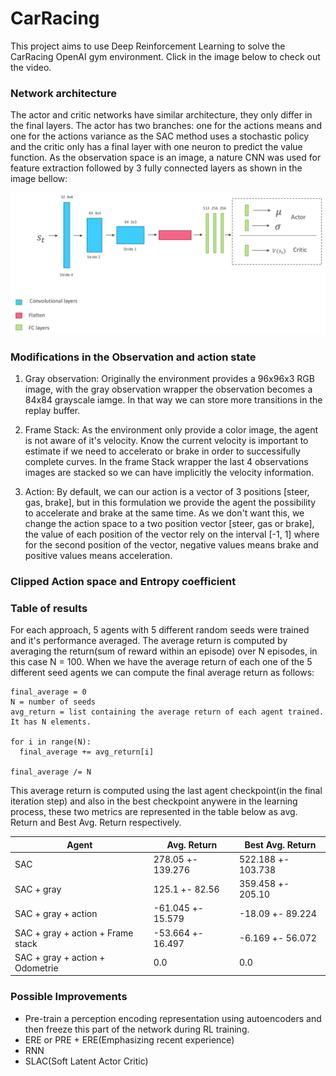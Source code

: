 # CarRacing
This project aims to use Deep Reinforcement Learning to solve the CarRacing OpenAI gym environment. Click in the image below to check out the video.

### Network architecture
The actor and critic networks have similar architecture, they only differ in the final layers. The actor has two branches: one for the actions means and one for the actions variance as the SAC method uses a stochastic policy and the critic only has a final layer with one neuron to predict the value function. As the observation space is an image, a nature CNN was used for feature extraction followed by 3 fully connected layers as shown in the image bellow:<br/>

<p align="center">
<img src="https://github.com/cfcv/CarRacing/blob/master/images/network_architecture.png">
</p>

### Modifications in the Observation and action state
1. Gray observation: Originally the environment provides a 96x96x3 RGB image, with the gray observation wrapper the observation becomes a 84x84 grayscale iamge. In that way we can store more transitions in the replay buffer. 

1. Frame Stack: As the environment only provide a color image, the agent is not aware of it's velocity. Know the current velocity is important to estimate if we need to accelerato or brake in order to successifully complete curves. In the frame Stack wrapper the last 4 observations images are stacked so we can have implicitly the velocity information.

1. Action: By default, we can our action is a vector of 3 positions [steer, gas, brake], but in this formulation we provide the agent the possibility to accelerate and brake at the same time. As we don't want this, we change the action space to a two position vector [steer, gas or brake], the value of each position of the vector rely on the interval [-1, 1] where for the second position of the vector, negative values means brake and positive values means acceleration.

### Clipped Action space and Entropy coefficient

### Table of results
For each approach, 5 agents with 5 different random seeds were trained and it's performance averaged.
The average return is computed by averaging the return(sum of reward within an episode) over N episodes, in this case N = 100. 
When we have the average return of each one of the 5 different seed agents we can compute the final average return as follows:
```
final_average = 0
N = number of seeds
avg_return = list containing the average return of each agent trained. It has N elements. 

for i in range(N):
  final_average += avg_return[i]

final_average /= N
```
This average return is computed using the last agent checkpoint(in the final iteration step) and also in the best checkpoint anywere in the learning process, these two metrics are represented in the table below as avg. Return and Best Avg. Return respectively.

Agent | Avg. Return | Best Avg. Return
------------ | ------------- | ------------- 
SAC | 278.05 +- 139.276 | 522.188 +- 103.738
SAC + gray | 125.1 +- 82.56 | 359.458 +- 205.10
SAC + gray + action | -61.045 +- 15.579 | -18.09 +- 89.224
SAC + gray + action + Frame stack | -53.664 +- 16.497 | -6.169 +- 56.072
SAC + gray + action + Odometrie | 0.0 | 0.0

### Possible Improvements

* Pre-train a perception encoding representation using autoencoders and then freeze this part of the network during RL training.
* ERE or PRE + ERE(Emphasizing recent experience)
* RNN
* SLAC(Soft Latent Actor Critic)
